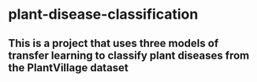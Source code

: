 # plant-disease-classification
## This is a project that uses three models of transfer learning to classify plant diseases from the PlantVillage dataset

